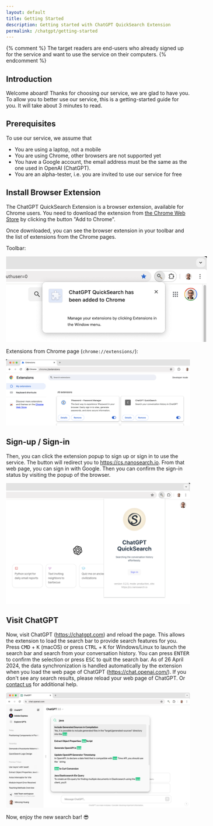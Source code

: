 ```yaml
---
layout: default
title: Getting Started
description: Getting started with ChatGPT QuickSearch Extension
permalink: /chatgpt/getting-started
---
```


{% comment %}
The target readers are end-users who already signed up for the service and want to use the service on their computers.
{% endcomment %}

## Introduction

Welcome aboard! Thanks for choosing our service, we are glad to have you. To allow you to better use our service, this is a getting-started guide for you. It will take about 3 minutes to read.

## Prerequisites

To use our service, we assume that

* You are using a laptop, not a mobile
* You are using Chrome, other browsers are not supported yet
* You have a Google account, the email address must be the same as the one used in OpenAI (ChatGPT).
* You are an alpha-tester, i.e. you are invited to use our service for free

## Install Browser Extension

The ChatGPT QuickSearch Extension is a browser extension, available for Chrome users. You need to download the extension from [the Chrome Web Store](https://chromewebstore.google.com/detail/chatgpt-quicksearch/jclniokkhcjpgfijopjahldoepdikcko) by clicking the button "Add to Chrome".

Once downloaded, you can see the browser extension in your toolbar and the list of extensions from the Chrome pages.

Toolbar:

<img
 src="/assets/2024-05-17-extension-in-chrome-toolbar.png"
 alt="ChatGPT QuickSearch Extension in Chrome Toolbar"
 style="max-width: 550px"
/>

Extensions from Chrome page (`chrome://extensions/`):

![ChatGPT QuickSearch Extension in the "Extensions" page in Chrome](/assets/2024-05-17-chatgpt-quicksearch-in-chrome-extensions-page.png)

## Sign-up / Sign-in

Then, you can click the extension popup to sign up or sign in to use the service. The button will redirect you to <https://cs.nanosearch.io>. From that web page, you can sign in with Google. Then you can confirm the sign-in status by visiting the popup of the browser.

![Sign-up / sign-in in popup](/assets/2024-05-17-sign-in-popup.png)

## Visit ChatGPT

Now, visit ChatGPT (<https://chatgpt.com>) and reload the page. This allows the extension to load the search bar to provide search features for you. Press <kbd>CMD</kbd> + <kbd>K</kbd> (macOS) or press <kbd>CTRL</kbd> + <kbd>K</kbd> for Windows/Linux to launch the search bar and search from your conversation history. You can press <kbd>ENTER</kbd> to confirm the selection or press <kbd>ESC</kbd> to quit the search bar. As of 26 April 2024, the data synchronization is handled automatically by the extension when you load the web page of ChatGPT (https://chat.openai.com/). If you don't see any search results, please reload your web page of ChatGPT. Or [contact us](/chatgpt/contact) for additional help.

![Search keywords using the search bar in ChatGPT](/assets/2024-04-24-search-bar-results.png)

Now, enjoy the new search bar! 😎
